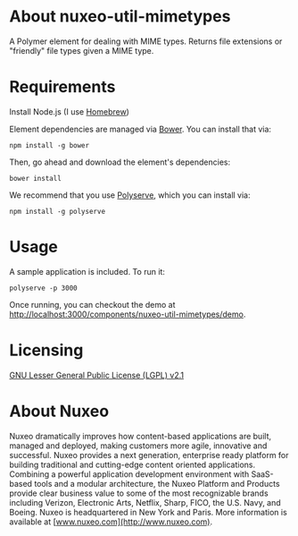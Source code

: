 # About nuxeo-util-mimetypes

A Polymer element for dealing with MIME types. Returns file extensions or "friendly" file types given a MIME type.

# Requirements

Install Node.js (I use [Homebrew](http://brew.sh/))

Element dependencies are managed via [Bower](http://bower.io/). You can install that via:

    npm install -g bower

Then, go ahead and download the element's dependencies:

    bower install

We recommend that you use [Polyserve](https://github.com/PolymerLabs/polyserve), which you can install via:

    npm install -g polyserve

# Usage

A sample application is included. To run it:

    polyserve -p 3000

Once running, you can checkout the demo at [http://localhost:3000/components/nuxeo-util-mimetypes/demo](http://localhost:3000/components/nuxeo-util-mimetypes/demo).

# Licensing

[GNU Lesser General Public License (LGPL) v2.1](http://www.gnu.org/licenses/lgpl-2.1.html)

# About Nuxeo

Nuxeo dramatically improves how content-based applications are built, managed and deployed, making customers more agile, innovative and successful. Nuxeo provides a next generation, enterprise ready platform for building traditional and cutting-edge content oriented applications. Combining a powerful application development environment with
SaaS-based tools and a modular architecture, the Nuxeo Platform and Products provide clear business value to some of the most recognizable brands including Verizon, Electronic Arts, Netflix, Sharp, FICO, the U.S. Navy, and Boeing. Nuxeo is headquartered in New York and Paris.
More information is available at [www.nuxeo.com](http://www.nuxeo.com).
